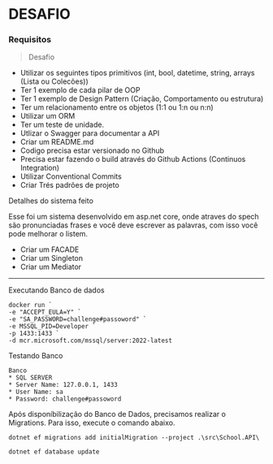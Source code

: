 # DESAFIO

### Requisitos

> Desafio
> 
* Utilizar os seguintes tipos primitivos (int, bool, datetime, string, arrays (Lista ou Colecões))
* Ter 1 exemplo de cada pilar de OOP
* Ter 1 exemplo de Design Pattern (Criação, Comportamento ou estrutura)
* Ter um relacionamento entre os objetos (1:1 ou 1:n ou n:n)
* Utilizar um ORM
* Ter um teste de unidade.
* Utlizar o Swagger para documentar a API
* Criar um README.md
* Codigo precisa estar versionado no Github
* Precisa estar fazendo o build através do Github Actions (Continuos Integration)
* Utilizar Conventional Commits
* Criar Trés padrões de projeto


Detalhes do sistema feito

Esse foi um sistema desenvolvido em asp.net core, onde atraves do spech são pronunciadas frases e você deve escrever as palavras, com isso você pode melhorar o listem.


* Criar um FACADE
* Criar um Singleton
* Criar um Mediator
---
Executando Banco de dados
```
docker run `
-e "ACCEPT_EULA=Y" `
-e "SA_PASSWORD=challenge#passoword" `
-e MSSQL_PID=Developer `
-p 1433:1433 `
-d mcr.microsoft.com/mssql/server:2022-latest

``` 
Testando Banco
```
Banco 
* SQL SERVER
* Server Name: 127.0.0.1, 1433 
* User Name: sa
* Password: challenge#passoword
```
Após disponíbilização do Banco de Dados, precisamos realizar o Migrations. Para isso, execute o comando abaixo.

```
dotnet ef migrations add initialMigration --project .\src\School.API\
```
 
```
dotnet ef database update
```
